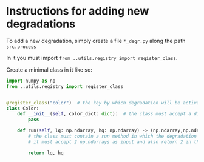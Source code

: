 # Instructions for adding new degradations

To add a new degradation, simply create a file `*_degr.py` along the path `src.process`

In it you must import `from ..utils.registry import register_class`.

Create a minimal class in it like so:

```py
import numpy as np
from ..utils.registry import register_class


@register_class("color")  # the key by which degradation will be activated.
class Color:
    def __init__(self, color_dict: dict):  # the class must accept a dictionary containing the parameters we need
        pass

    def run(self, lq: np.ndarray, hq: np.ndarray) -> (np.ndarray,np.ndarray):
        # the class must contain a run method in which the degradation process is initialized; 
        # it must accept 2 np.ndarrays as input and also return 2 in the same order.

        return lq, hq
```

